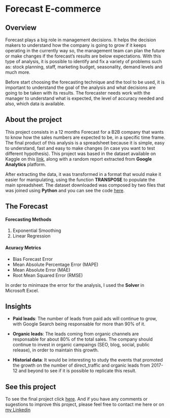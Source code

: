 # Forecast E-commerce

## Overview

Forecast plays a big role in management decisions. It helps the decision makers to understand how the company is going to grow if it keeps operating in the currently way so, the management team can plan the future or make changes if the forecast’s results are below expectations. With this type of analysis, it is possible to identify and fix a variety of problems such as: stock planning, staff, marketing budget, seasonality, demand levels and much more.

Before start choosing the forecasting technique and the tool to be used, it is important to understand the goal of the analysis and what decisions are going to be taken with its results. The forecaster needs work with the manager to understand what is expected, the level of accuracy needed and also, which data is available.

## About the project

This project consists in a 12 months Forecast for a B2B company that wants to know how the sales numbers are expected to be, in a specific time frame.
The final product of this analysis is a spreadsheet because it is simple, easy to understand, fast and easy to make changes (in case you want to test different hypothesis).
This project was based in the dataset available on Kaggle on this [link](https://www.kaggle.com/datasets/olistbr/marketing-funnel-olist?resource=download), along with a random report extracted from **Google Analytics** platform.

After extracting the data, it was transformed in a format that would make it easier for manipulating, using the function **TRANSPOSE** to populate the main spreadsheet.
The dataset downloaded was composed by two files that was joined using **Python** and you can see the code [here](https://github.com/belabarbosa/Forecast-Project/blob/0edf563c45d713cd91d16e3ffd650adf1b13dea3/Forecast%20Project%20code_Leads%20Data%20Analysis.ipynb).

## The Forecast

#### Forecasting Methods
  1. Exponential Smoothing
  2. Linear Regression


#### Acuracy Metrics
  - Bias Forecast Error
  - Mean Absolute Percentage Error (MAPE)
  - Mean Absolute Error (MAE)
  - Root Mean Squared Error (RMSE)

In order to minimaze the error for the analysis, I used the **Solver** in Microsoft Excel.

## Insights

- **Paid leads**: The number of leads from paid ads will continue to grow, with Google Search being responsable for more than 90% of it.

- **Organic leads**: The leads coming from organic channels are responsable for about 80% of the total sales. The company should continue to invest in organic campaings (SEO, blog, social, public release), in order to maintain this growth.

- **Historial data**: It would be interesting to study the events that promoted the growth on the number of direct_traffic and organic leads from 2017-12 and beyond to see if it is possible to replicate this result.

## See this project

To see the final project click [here](https://github.com/belabarbosa/Forecast-Project/blob/44b88f032bc11176aa24f3df20b45dd6624080a1/Forecast.xlsx). And if you have any comments or sugestions to improve this project, please feel free to contact me here or on [my Linkedin](www.linkedin.com/in/irbarbosa)
